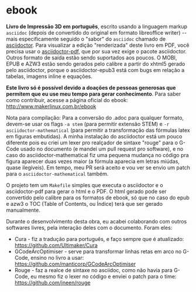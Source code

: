 # ebook
**Livro de Impressão 3D em português**, escrito usando a linguagem markup `asciidoc` (depois de convertido do original em formato libreoffice writer) -- mais especificamente seguido o "sabor" do `asciidoc` chamado de [asciidoctor](http://asciidoctor.org/docs/asciidoc-asciidoctor-diffs/). Para visualizar a edição "renderizada" deste livro em PDF, você precisa usar o [asciidoctor-pdf](https://github.com/asciidoctor/asciidoctor-pdf), que por sua vez exige o pacote asciidoctor. Outros formato de saída estão sendo suportados aos poucos. O MOBI, EPUB e AZW3 estão sendo gerados pelo calibre a partir do xhtml5 gerado pelo asciidoctor, porque o asciidoctor-epub3 está com bugs em relação a tabelas, imagens inline e equações.

**Este livro só é possível devido a doações de pessoas generosas que permitem que eu use meu tempo para gerar conhecimento**. Para saber como contribuir, acesse a página oficial do ebook: http://www.makerlinux.com.br/ebook

Nota para compilação:
Para a conversão do .adoc para qualquer formato, devem-se usar os flags `-a stem` (para permitir extensão STEM) e `-r asciidoctor-mathematical` (para permitir a transformação das fórmulas latex em figuras embutidas). A minha instalação do asciidoctor está um pouco diferente pois eu criei um lexer pro realçador de sintaxe "rouge" para o G-Code usado no documento (e mandei um pull request pro software), e no caso do asciidoctor-mathematical fiz uma pequena mudança no código pra figura aparecer duas vezes maior (a fórmula aparecia em letras miúdas, quase ilegíveis). Em tempo, meu PR será aceito e vou ver se envio um patch para o `asciidoctor-mathematical` também.

O projeto tem um `Makefile` simples que executa o asciidoctor e o asciidoctor-pdf para gerar o html e o PDF. O html gerado pode ser convertido pelo calibre para os formatos de ebook, só que no caso do epub e azw3 o TOC (Table of Contents, ou Índice) terá que ser gerado manualmente.

Durante o desenvolvimento desta obra, eu acabei colaborando com outros softwares livres, pela interação deles com o documento. Foram eles:

* Cura - fiz a tradução para português, e faço sempre que é atualizado: https://github.com/Ultimaker/Cura
* GCodeArcOptimiser - serve para transformar linhas retas em arco no G-Code, ensino no livro a usar: https://github.com/manticorp/GCodeArcOptimiser
* Rouge - faz a realce de sintaxe no asciidoc, como não havia para G-Code, eu mesmo fiz o lexer no código e enviei o patch para o time: https://github.com/jneen/rouge
